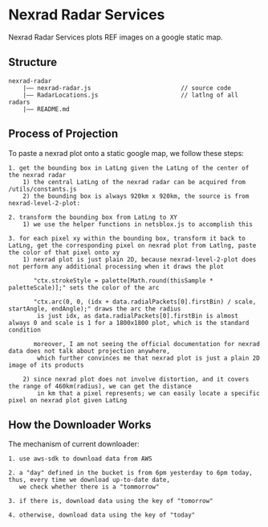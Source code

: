# Nexrad Radar Services

Nexrad Radar Services plots REF images on a google static map.

## Structure

    nexrad-radar
        |—— nexrad-radar.js                         // source code
        |—— RadarLocations.js                       // latlng of all radars
        |—— README.md

## Process of Projection

To paste a nexrad plot onto a static google map, we follow these steps:

    1. get the bounding box in LatLng given the LatLng of the center of the nexrad radar
        1) the central LatLng of the nexrad radar can be acquired from /utils/constants.js
        2) the bounding box is always 920km x 920km, the source is from nexrad-level-2-plot:

    2. transform the bounding box from LatLng to XY
        1) we use the helper functions in netsblox.js to accomplish this
    
    3. for each pixel xy within the bounding box, transform it back to LatLng, get the corresponding pixel on nexrad plot from Latlng, paste the color of that pixel onto xy
        1) nexrad plot is just plain 2D, because nexrad-level-2-plot does not perform any additional processing when it draws the plot

           "ctx.strokeStyle = palette[Math.round(thisSample * paletteScale)];" sets the color of the arc

           "ctx.arc(0, 0, (idx + data.radialPackets[0].firstBin) / scale, startAngle, endAngle);" draws the arc the radius 
            is just idx, as data.radialPackets[0].firstBin is almost always 0 and scale is 1 for a 1800x1800 plot, which is the standard condition

           moreover, I am not seeing the official documentation for nexrad data does not talk about projection anywhere, 
            which further convinces me that nexrad plot is just a plain 2D image of its products

        2) since nexrad plot does not involve distortion, and it covers the range of 460km(radius), we can get the distance 
            in km that a pixel represents; we can easily locate a specific pixel on nexrad plot given LatLng

## How the Downloader Works

The mechanism of current downloader:

    1. use aws-sdk to download data from AWS
    
    2. a "day" defined in the bucket is from 6pm yesterday to 6pm today, thus, every time we download up-to-date date, 
       we check whether there is a "tommorrow"
    
    3. if there is, download data using the key of "tomorrow"
    
    4. otherwise, download data using the key of "today"


           
      
    


    